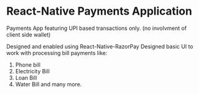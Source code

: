 # React-Native Payments Application
Payments App featuring UPI based transactions only. (no involvment of client side wallet) 

Designed and enabled using React-Native-RazorPay
Designed basic UI to work with processing bill payments like:
1. Phone bill
2. Electricity Bill
3. Loan Bill
4. Water Bill
and many more.

